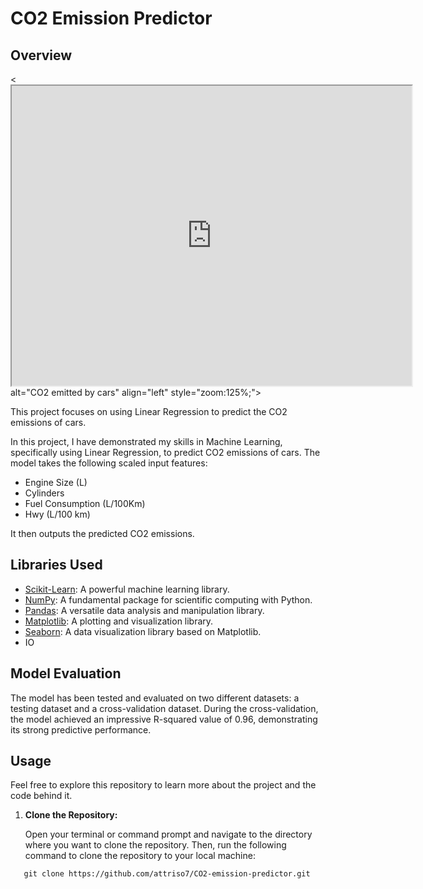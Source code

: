 # CO2 Emission Predictor

## Overview


<<iframe src="https://drive.google.com/file/d/1Gb7H3YonHx0xgOZV30YetqIPk38bIj3I/preview" width="640" height="480" allow="autoplay"></iframe> alt="CO2 emitted by cars" align="left" style="zoom:125%;">



This project focuses on using Linear Regression to predict the CO2 emissions of cars.

In this project, I have demonstrated my skills in Machine Learning, specifically using Linear Regression, to predict CO2 emissions of cars. The model takes the following scaled input features:
- Engine Size (L)
- Cylinders
- Fuel Consumption (L/100Km)
- Hwy (L/100 km)

It then outputs the predicted CO2 emissions.

## Libraries Used

- [Scikit-Learn](https://scikit-learn.org/): A powerful machine learning library.
- [NumPy](https://numpy.org/): A fundamental package for scientific computing with Python.
- [Pandas](https://pandas.pydata.org/): A versatile data analysis and manipulation library.
- [Matplotlib](https://matplotlib.org/): A plotting and visualization library.
- [Seaborn](https://seaborn.pydata.org/): A data visualization library based on Matplotlib.
- IO

## Model Evaluation

The model has been tested and evaluated on two different datasets: a testing dataset and a cross-validation dataset. During the cross-validation, the model achieved an impressive R-squared value of 0.96, demonstrating its strong predictive performance.

## Usage

Feel free to explore this repository to learn more about the project and the code behind it.

1. **Clone the Repository:**
   
   Open your terminal or command prompt and navigate to the directory where you want to clone the repository. Then, run the following command to clone the repository to your local machine:
```shell
   git clone https://github.com/attriso7/CO2-emission-predictor.git
